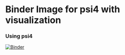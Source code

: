 # Binder Image for psi4 with visualization

### Using psi4
[![Binder](https://mybinder.org/badge_logo.svg)](https://mybinder.org/v2/gh/sgarrettroe/labs/master)
